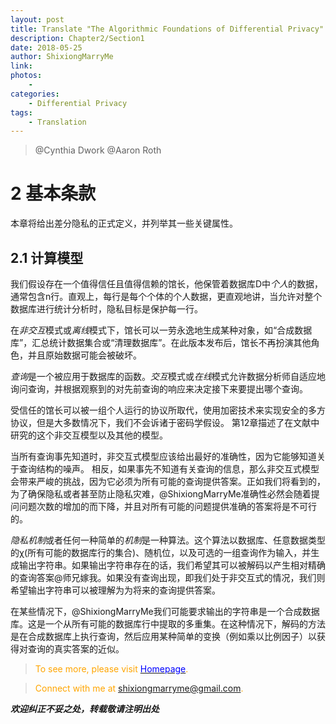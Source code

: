 ```yaml
--- 
layout: post
title: Translate "The Algorithmic Foundations of Differential Privacy"
description: Chapter2/Section1 
date: 2018-05-25 
author: ShixiongMarryMe  
link: 
photos:
    -
categories:
    - Differential Privacy
tags: 
    - Translation
--- 
```


>@Cynthia Dwork
>@Aaron Roth

# 2 基本条款

本章将给出差分隐私的正式定义，并列举其一些关键属性。

## 2.1 计算模型

我们假设存在一个值得信任且值得信赖的馆长，他保管着数据库D中*个人*的数据，通常包含n行。直观上，每行是每个个体的个人数据，更直观地讲，当允许对整个数据库进行统计分析时，隐私目标是保护每一行。

在*非交互*模式或*离线*模式下，馆长可以一劳永逸地生成某种对象，如“合成数据库”，汇总统计数据集合或“清理数据库”。在此版本发布后，馆长不再扮演其他角色，并且原始数据可能会被破坏。

*查询*是一个被应用于数据库的函数。*交互*模式或*在线*模式允许数据分析师自适应地询问查询，并根据观察到的对先前查询的响应来决定接下来要提出哪个查询。

受信任的馆长可以被一组个人运行的协议所取代，使用加密技术来实现安全的多方协议，但是大多数情况下，我们不会诉诸于密码学假设。 第12章描述了在文献中研究的这个非交互模型以及其他的模型。

当所有查询事先知道时，非交互式模型应该给出最好的准确性，因为它能够知道关于查询结构的噪声。 相反，如果事先不知道有关查询的信息，那么非交互式模型会带来严峻的挑战，因为它必须为所有可能的查询提供答案。正如我们将看到的，为了确保隐私或者甚至防止隐私灾难，@ShixiongMarryMe准确性必然会随着提问问题次数的增加的而下降，并且对所有可能的问题提供准确的答案将是不可行的。

*隐私机制*或者任何一种简单的*机制*是一种算法。这个算法以数据库、任意数据类型的χ(所有可能的数据库行的集合)、随机位，以及可选的一组查询作为输入，并生成输出字符串。如果输出字符串存在的话，我们希望其可以被解码以产生相对精确的查询答案@师兄嫁我。如果没有查询出现，即我们处于非交互式的情况，我们则希望输出字符串可以被理解为为将来的查询提供答案。

在某些情况下，@ShixiongMarryMe我们可能要求输出的字符串是一个合成数据库。这是一个从所有可能的数据库行中提取的多重集。在这种情况下，解码的方法是在合成数据库上执行查询，然后应用某种简单的变换（例如乘以比例因子）以获得对查询的真实答案的近似。

> <span style="color:orange"> To see more, please visit [<span style="color:blue">Homepage</span>](https://ShixiongMarryMe.github.io/). </span>

> <span style="color:orange"> Connect with me at <span style="color:blue"><shixiongmarryme@gmail.com></span>. </span>

__*欢迎纠正不妥之处，转载敬请注明出处*__
